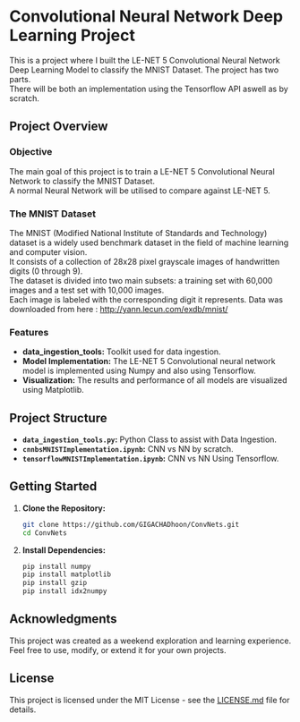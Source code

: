 # Convolutional Neural Network Deep Learning Project

This is a project where I built the LE-NET 5 Convolutional Neural Network Deep Learning Model to classify the MNIST Dataset. The project has two parts.   
There will be both an implementation using the Tensorflow API aswell as by scratch. 

## Project Overview

### Objective

The main goal of this project is to train a LE-NET 5 Convolutional Neural Network to classify the MNIST Dataset.  
A normal Neural Network will be utilised to compare against LE-NET 5.

### The MNIST Dataset

The MNIST (Modified National Institute of Standards and Technology) dataset is a widely used benchmark dataset in the field of machine learning and computer vision.  
It consists of a collection of 28x28 pixel grayscale images of handwritten digits (0 through 9).  
The dataset is divided into two main subsets: a training set with 60,000 images and a test set with 10,000 images.  
Each image is labeled with the corresponding digit it represents. 
Data was downloaded from here : http://yann.lecun.com/exdb/mnist/

### Features

- **data_ingestion_tools:** Toolkit used for data ingestion.
- **Model Implementation:** The LE-NET 5 Convolutional neural network model is implemented using Numpy and also using Tensorflow.
- **Visualization:** The results and performance of all models are visualized using Matplotlib.

## Project Structure

- **`data_ingestion_tools.py`:** Python Class to assist with Data Ingestion.
- **`cnnbsMNISTImplementation.ipynb`:** CNN vs NN by scratch.
- **`tensorflowMNISTImplementation.ipynb`:** CNN vs NN Using Tensorflow.

## Getting Started

1. **Clone the Repository:**

    ```bash
    git clone https://github.com/GIGACHADhoon/ConvNets.git
    cd ConvNets
    ```

2. **Install Dependencies:**

    ```bash
    pip install numpy
    pip install matplotlib
    pip install gzip
    pip install idx2numpy
    ```

## Acknowledgments

This project was created as a weekend exploration and learning experience. Feel free to use, modify, or extend it for your own projects.

## License

This project is licensed under the MIT License - see the [LICENSE.md](LICENSE.md) file for details.
